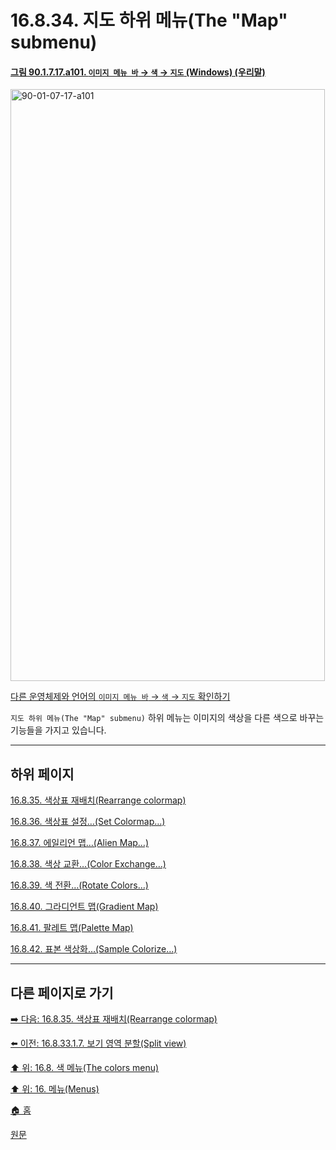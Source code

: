 # 16.8.34. 지도 하위 메뉴(The "Map" submenu)

<a id="90-01-07-17-a101"></a>

#### [그림 90.1.7.17.a101. `이미지 메뉴 바` → `색` → `지도` (Windows) (우리말)](./90-01-07-17-00-map.md#90-01-07-17-a101)
<img width="503" height="947" alt="90-01-07-17-a101" src="https://github.com/user-attachments/assets/ed393486-389d-4c4f-82f7-1719e90d18f5" />

[다른 운영체제와 언어의 `이미지 메뉴 바` → `색` → `지도` 확인하기](./90-01-07-17-00-map.md#90-01-07-17-a102)

`지도 하위 메뉴(The "Map" submenu)` 하위 메뉴는 이미지의 색상을 다른 색으로 바꾸는 기능들을 가지고 있습니다.

***

## 하위 페이지

[16.8.35. 색상표 재배치(Rearrange colormap)](./16-08-35-rearrange-colormap.md)

[16.8.36. 색상표 설정…(Set Colormap…)](./16-08-36-set-colormap.md)

[16.8.37. 에일리언 맵…(Alien Map…)](./16-08-37-00-alien-map.md)

[16.8.38. 색상 교환…(Color Exchange…)](./16-08-38-00-color-exchange.md)

[16.8.39. 색 전환…(Rotate Colors…)](./16-08-39-00-rotate-colors.md)

[16.8.40. 그라디언트 맵(Gradient Map)](./16-08-40-gradient-map.md)

[16.8.41. 팔레트 맵(Palette Map)](./16-08-41-palette-map.md)

[16.8.42. 표본 색상화…(Sample Colorize…)](./16-08-42-00-sample-colorize.md)

***

## 다른 페이지로 가기

[➡️ 다음: 16.8.35. 색상표 재배치(Rearrange colormap)](./16-08-35-rearrange-colormap.md)

[⬅️ 이전: 16.8.33.1.7. 보기 영역 분할(Split view)](./16-08-33-01-07-split_view.md)

[⬆️ 위: 16.8. 색 메뉴(The colors menu)](./16-08-00-the-colors-menu.md)

[⬆️ 위: 16. 메뉴(Menus)](./16-00-menus.md)

[🏠 홈](./00-home.md)

[원문](https://docs.gimp.org/2.10/ko/gimp-colors-map-menu.html)